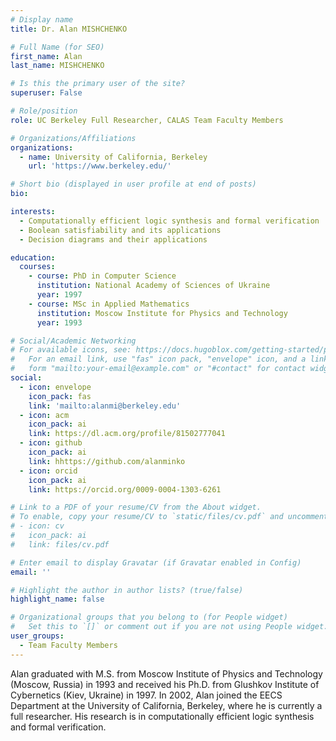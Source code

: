 ```yaml
---
# Display name
title: Dr. Alan MISHCHENKO

# Full Name (for SEO)
first_name: Alan
last_name: MISHCHENKO

# Is this the primary user of the site?
superuser: False

# Role/position
role: UC Berkeley Full Researcher, CALAS Team Faculty Members

# Organizations/Affiliations
organizations:
  - name: University of California, Berkeley
    url: 'https://www.berkeley.edu/'

# Short bio (displayed in user profile at end of posts)
bio: 

interests:
  - Computationally efficient logic synthesis and formal verification
  - Boolean satisfiability and its applications
  - Decision diagrams and their applications

education:
  courses:
    - course: PhD in Computer Science
      institution: National Academy of Sciences of Ukraine
      year: 1997
    - course: MSc in Applied Mathematics
      institution: Moscow Institute for Physics and Technology
      year: 1993

# Social/Academic Networking
# For available icons, see: https://docs.hugoblox.com/getting-started/page-builder/#icons
#   For an email link, use "fas" icon pack, "envelope" icon, and a link in the
#   form "mailto:your-email@example.com" or "#contact" for contact widget.
social:
  - icon: envelope
    icon_pack: fas
    link: 'mailto:alanmi@berkeley.edu'
  - icon: acm
    icon_pack: ai
    link: https://dl.acm.org/profile/81502777041 
  - icon: github
    icon_pack: ai
    link: hhttps://github.com/alanminko    
  - icon: orcid
    icon_pack: ai
    link: https://orcid.org/0009-0004-1303-6261

# Link to a PDF of your resume/CV from the About widget.
# To enable, copy your resume/CV to `static/files/cv.pdf` and uncomment the lines below.
# - icon: cv
#   icon_pack: ai
#   link: files/cv.pdf

# Enter email to display Gravatar (if Gravatar enabled in Config)
email: ''

# Highlight the author in author lists? (true/false)
highlight_name: false

# Organizational groups that you belong to (for People widget)
#   Set this to `[]` or comment out if you are not using People widget.
user_groups:
  - Team Faculty Members
---
```


Alan graduated with M.S. from Moscow Institute of Physics and Technology (Moscow, Russia) in 1993 and received his Ph.D. from Glushkov Institute of Cybernetics (Kiev, Ukraine) in 1997. In 2002, Alan joined the EECS Department at the University of California, Berkeley, where he is currently a full researcher. His research is in computationally efficient logic synthesis and formal verification.